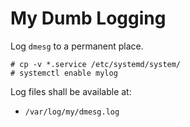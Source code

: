 # My Dumb Logging

Log `dmesg` to a permanent place.

    # cp -v *.service /etc/systemd/system/
    # systemctl enable mylog

Log files shall be available at:

* `/var/log/my/dmesg.log`
